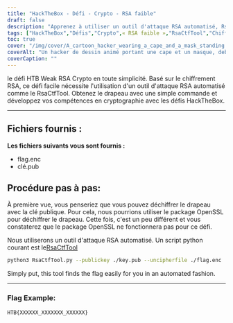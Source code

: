 ```yaml
---
title: "HackTheBox - Défi - Crypto - RSA faible"
draft: false
description: "Apprenez à utiliser un outil d'attaque RSA automatisé, RsaCtfTool, pour résoudre facilement le défi HackTheBox Weak RSA Crypto."
tags: ["HackTheBox","Défis","Crypto",« RSA faible »,"RsaCtfTool","Chiffrement RSA faible HTB","Défi facile","chiffrement RSA","flag.enc", "key.pub", "Paquet OpenSSL","outil d'attaque RSA automatisé","écriture python","RsaCtfTool","python3","Clé publique","fichier non chiffré",« Exemple de drapeau »]
toc: true
cover: "/img/cover/A_cartoon_hacker_wearing_a_cape_and_a_mask_standing.png"
coverAlt: "Un hacker de dessin animé portant une cape et un masque, debout devant une porte de chambre forte avec le logo HTB dessus et tenant un outil (comme une clé ou un tournevis) avec un fond vert symbolisant le succès et le drapeau dans une bulle au-dessus de leur tête."
coverCaption: ""
---
```

 le défi HTB Weak RSA Crypto en toute simplicité. Basé sur le chiffrement RSA, ce défi facile nécessite l'utilisation d'un outil d'attaque RSA automatisé comme le RsaCtfTool. Obtenez le drapeau avec une simple commande et développez vos compétences en cryptographie avec les défis HackTheBox.

______

## Fichiers fournis :

**Les fichiers suivants vous sont fournis :**
- flag.enc
- clé.pub

## Procédure pas à pas:

À première vue, vous penseriez que vous pouvez déchiffrer le drapeau avec la clé publique.
Pour cela, nous pourrions utiliser le package OpenSSL pour déchiffrer le drapeau.
Cette fois, c'est un peu différent et vous constaterez que le package OpenSSL ne fonctionnera pas pour ce défi.

Nous utiliserons un outil d'attaque RSA automatisé. Un script python courant est le[RsaCtfTool](https://github.com/Ganapati/RsaCtfTool)

```bash
python3 RsaCtfTool.py --publickey ./key.pub --uncipherfile ./flag.enc 
```
  
Simply put, this tool finds the flag easily for you in an automated fashion.

______

### Flag Example:
```
HTB{XXXXXX_XXXXXXX_XXXXXX}
```

